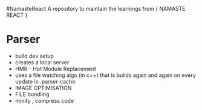 #NamasteReact
A repository to maintain the learnings from { NAMASTE REACT } 

# Parser 
- build dev setup
- creates a local server 
- HMR - Hot Module Replacement
- uses a file watching algo (in c++) that is bulids again and again on every update 
in .parser-cache
- IMAGE OPTIMISATION 
- FILE bundling 
- minify , compress code 

